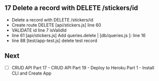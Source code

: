 ## 17 Delete a record with DELETE /stickers/id
*  Delete a record with DELETE /stickers/id
  * Create route DELETE [api/stickers.js] line 60
  * VALIDATE id line 7 isValidId
  * line 61 [api/stickers.js] Add queries.delete | [db/queries.js ]: line 16
  * line 88 [test/app-test.js] delete test record

## Next
* [ ] CRUD API Part 17 - CRUD API Part 19 - Deploy to Heroku Part 1 - Install CLI and Create App
